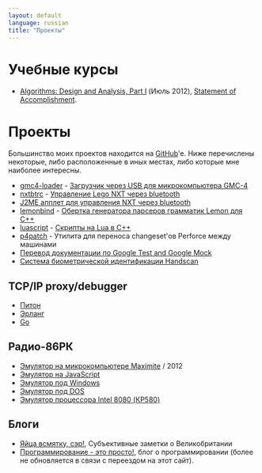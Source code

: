 ```yaml
---
layout: default
language: russian
title: "Проекты"
---
```

# Учебные курсы

* [Algorithms: Design and Analysis, Part I][] (Июль 2012), [Statement of Accomplishment][Algorithms: Design and Analysis, Part I, Statement of Accomplishment].

[Algorithms: Design and Analysis, Part I]: https://class.coursera.org/algo-2012-002/class/index
[Algorithms: Design and Analysis, Part I, Statement of Accomplishment]: /files/education/2012/coursera/stanford/algo1/statement-of-accomplishment.pdf

# Проекты

Большинство моих проектов находится на [GitHub][]'e. Ниже перечислены некоторые, либо расположенные в иных местах, либо которые мне наиболее интересны.

[GitHub]: http://github.com/begoon/

* [gmc4-loader][] - [Загрузчик через USB для микрокомпьютера GMC-4][]
* [nxtbtrc][] - [Управление Lego NXT через bluetooth][]
* [J2ME апплет для управления NXT через bluetooth][NXT Brick remote control over Bluetooth]
* [lemonbind][] - [Обертка генератора парсеров грамматик Lemon для C++][]
* [luascript][] - [Скрипты на Lua в С++][]
* [p4patch][] - Утилита для переноса changeset'ов Perforce между машинами
* [Перевод документации по Google Test and Google Mock][]
* [Система биометрической идентификации Handscan][]

[gmc4-loader]: https://github.com/begoon/gmc4-loader/
[Загрузчик через USB для микрокомпьютера GMC-4]: http://demin.ws/blog/russian/2012/07/25/gmc4-loader-assembled/

## TCP/IP proxy/debugger

* [Питон][py-tcpspy]
* [Эрланг][erl-tcpspy]
* [Go][go-tcpspy]

## Радио-86РК

* [Эмулятор на микрокомпьютере Maximite][Эмулятор Радио-86РК на микрокомпьютере Maximite] / 2012
* [Эмулятор на JavaScript][Эмулятор Радио-86РК на JavaScript]
* [Эмулятор под Windows][Эмулятор Радио-86РК под Windows]
* [Эмулятор под DOS][Эмулятор Радио-86РК под DOS]
* [Эмулятор процессора Intel 8080 (КР580)][]

## Блоги

* [Яйца всмятку, сэр!][], Субъективные заметки о Великобритании
* [Программирование - это просто!][], блог о программировании (более не обновляется в связи с переездом на этот сайт).

[Эмулятор Радио-86РК на микрокомпьютере Maximite]: https://github.com/begoon/rk86-maximite/
[Эмулятор Радио-86РК на JavaScript]: http://radio86.googlecode.com
[Эмулятор Радио-86РК под Windows]: /projects/radio86/emulator/windows/
[Эмулятор Радио-86РК под DOS]: /projects/radio86/emulator/dos/

[Эмулятор процессора Intel 8080 (КР580)]: https://github.com/begoon/i8080-core/

[nxtbtrc]: http://code.google.com/p/nxtbtrc
[Управление Lego NXT через bluetooth]: /blog/russian/2009/06/24/lego-nxt-remote-control-via-bluetooth/
[NXT Brick remote control over Bluetooth]: /projects/lego/nxt/bluetooth/
[lemonbind]: http://code.google.com/p/lemonbind/
[Обертка генератора парсеров грамматик Lemon для C++]: /blog/russian/2009/07/06/wrapper-for-lemon/
[Перевод документации по Google Test and Google Mock]: http://code.google.com/p/googletest-translations/
[Скрипты на Lua в С++]: /blog/russian/2009/06/12/lua-scripts-in-cpp/
[luascript]: http://code.google.com/p/luascript
[p4patch]: http://code.google.com/p/p4patch
[Система биометрической идентификации Handscan]: http://handscan.ru/

[py-tcpspy]: https://github.com/begoon/py-tcpspy
[erl-tcpspy]: https://github.com/begoon/erl-tcpspy
[go-tcpspy]: https://github.com/begoon/go-tcpspy

[Яйца всмятку, сэр!]: http://english-eggs.blogspot.com
[Программирование - это просто!]: http://easy-coding.blogspot.com/
